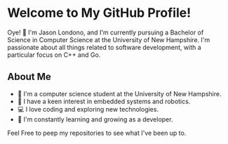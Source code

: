 # Welcome to My GitHub Profile!

Oye! 👋 I'm Jason Londono, and I'm currently pursuing a Bachelor of Science in Computer Science at the University of New Hampshire. I'm passionate about all things related to software development, with a particular focus on C++ and Go.

## About Me

- 🔬 I'm a computer science student at the University of New Hampshire.
- 🚀 I have a keen interest in embedded systems and robotics.
- 💻 I love coding and exploring new technologies.
- 🌱 I'm constantly learning and growing as a developer.


Feel Free to peep my repositories to see what I've been up to.
